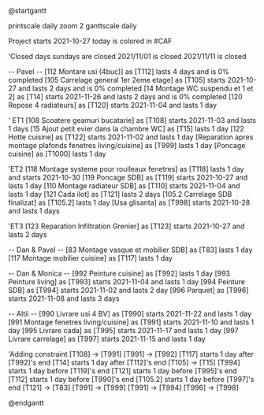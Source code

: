 @startgantt

printscale daily zoom 2
ganttscale daily
<style>
ganttDiagram {
  timeline {
    LineColor transparent
 }
}
arrow {
    LineStyle 1
    LineThickness 1
    LineColor blue
}
</style>

<style>
ganttDiagram {
task {
FontName Helvetica
FontColor blue
FontSize 12
PlantUML Language Reference Guide (1.2021.2) 268 / 415
16.18 Using style 16 GANTT DIAGRAM
FontStyle normal
BackGroundColor GreenYellow
LineColor blue
}
note {
FontColor DarkGreen
FontSize 10
LineColor OrangeRed
}
arrow {
FontName Helvetica
FontColor red
FontSize 12
FontStyle normal
BackGroundColor #0FF
LineColor blue
}
separator {
LineColor White
BackGroundColor Blue
FontSize 12
FontStyle bold
FontColor Yellow
}
}
</style>

Project starts 2021-10-27
today is colored in #CAF

'Closed days
sundays are closed
2021/11/01 is closed
2021/11/11 is closed

-- Pavel --
[112 Montare usi (4buc)] as [T112] lasts 4 days and is 0% completed
[105 Carrelage general 1er 2eme etage] as [T105] starts 2021-10-27 and lasts 2 days and is 0% completed
[14 Montage WC suspendu et 1 et 2] as [T14] starts 2021-11-26 and lasts 2 days and is 0% completed
[120 Repose 4 radiateurs] as [T120] starts 2021-11-04 and lasts 1 day

' ET1
[108 Scoatere geamuri bucatarie] as [T108] starts 2021-11-03 and lasts 1 days
[15 Ajout petit evier dans la chambre WC] as [T15] lasts 1 day
[122 Hotte cuisine] as [T122] starts 2021-11-02 and lasts 1 day
[Reparation apres montage plafonds fenetres living/cuisine] as [T999] lasts 1 day
[Poncage cuisine] as [T1000] lasts 1 day

'ET2
[118 Montage systeme pour roulleaux fenetres] as [T118] lasts 1 day and starts 2021-10-30
[119 Poncage SDB] as [T119] starts 2021-10-27 and lasts 1 day
[110 Montage radiateur SDB] as [T110] starts 2021-11-04 and lasts 1 day
[121 Cada ilot] as [T121] lasts 2 days
[105.2 Carrelage SDB finalizat] as [T105.2] lasts 1 day
[Usa glisanta] as [T998] starts 2021-10-28 and lasts 1 days

'ET3
[123 Reparation Infiltration Grenier] as [T123] starts 2021-10-27 and lasts 2 days

-- Dan & Pavel --
[83 Montage vasque et mobilier SDB] as [T83] lasts 1 day
[117 Montage mobilier cuisine] as [T117] lasts 1 day

-- Dan & Monica --
[992 Peinture cuisine] as [T992] lasts 1 day
[993 Peinture living] as [T993] starts 2021-11-04 and lasts 1 day
[994 Peinture SDB] as [T994] starts 2021-11-02 and lasts 2 day
[996 Parquet] as [T996] starts 2021-11-08 and lasts 3 days

-- Altii --
[990 Livrare usi 4 BV] as [T990] starts 2021-11-22 and lasts 1 day
[991 Montage fenetres living/cuisine] as [T991] starts 2021-11-10 and lasts 1 day
[995 Livrare cada] as [T995] starts 2021-11-17 and lasts 1 day
[997 Livrare carrelage] as [T997] starts 2021-11-15 and lasts 1 day

'Adding constraint
[T108] -> [T991]
[T991] -> [T992]
[T117] starts 1 day after [T992]'s end
[T14] starts 1 day after [T112]'s end
[T105] -> [T15]
[T994] starts 1 day before [T119]'s end
[T121] starts 1 day before [T995]'s end
[T112] starts 1 day before [T990]'s end
[T105.2] starts 1 day before [T997]'s end
[T121] -> [T83]
[T991] -> [T999]
[T991] -> [T994]
[T996] -> [T998]

@endgantt
